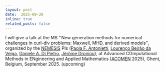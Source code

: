 ```yaml
---
layout: post
date:  2025-09-20
inline: true
related_posts: false
---
```


I will give a talk at the MS ''New generation methods for numerical challenges in curl-div problems: Maxwell, MHD, and derived models'', organized by the [NEMESIS](https://erc-nemesis.eu) PIs ([Paola F. Antonietti](https://mox.polimi.it/people/people-details/?id_staff=261&nome_staff=Paola%20Francesca%20Antonietti), [Lourenço Beirão da Veiga](https://www.unimib.it/lourenco-beirao-veiga), [Daniele A. Di Pietro](https://imag.umontpellier.fr/~di-pietro/), [Jérôme Droniou](https://imag.umontpellier.fr/~droniou/)), at  Advanced COmputational Methods in ENgineering and Applied Mathematics ([ACOMEN](https://cage.ugent.be/acomen2025/) 2025), Ghent, Belgium, September 2025. (upcoming)
